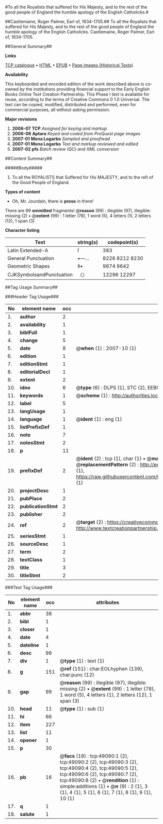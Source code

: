 #To all the Royalists that suffered for His Majesty, and to the rest of the good people of England the humble apology of the English Catholicks.#

##Castlemaine, Roger Palmer, Earl of, 1634-1705.##
To all the Royalists that suffered for His Majesty, and to the rest of the good people of England the humble apology of the English Catholicks.
Castlemaine, Roger Palmer, Earl of, 1634-1705.

##General Summary##

**Links**

[TCP catalogue](http://www.ota.ox.ac.uk/tcp/)  • 
[HTML](http://tei.it.ox.ac.uk/tcp/Texts-HTML/free/A31/A31237.html)  • 
[EPUB](http://tei.it.ox.ac.uk/tcp/Texts-EPUB/free/A31/A31237.epub) • 
[Page images (Historical Texts)](https://data.historicaltexts.jisc.ac.uk/view?pubId=eebo-11781619e&pageId=eebo-11781619e-49090-1)

**Availability**

This keyboarded and encoded edition of the
	       work described above is co-owned by the institutions
	       providing financial support to the Early English Books
	       Online Text Creation Partnership. This Phase I text is
	       available for reuse, according to the terms of Creative
	       Commons 0 1.0 Universal. The text can be copied,
	       modified, distributed and performed, even for
	       commercial purposes, all without asking permission.

**Major revisions**

1. __2006-07__ __TCP__ *Assigned for keying and markup*
1. __2006-08__ __Aptara__ *Keyed and coded from ProQuest page images*
1. __2007-01__ __Mona Logarbo__ *Sampled and proofread*
1. __2007-01__ __Mona Logarbo__ *Text and markup reviewed and edited*
1. __2007-02__ __pfs__ *Batch review (QC) and XML conversion*

##Content Summary##

#####Body#####

1. To all the ROYALISTS that Suffered
for His MAJESTY, and
to the reſt of the Good People of
England.

**Types of content**

  * Oh, Mr. Jourdain, there is **prose** in there!

There are 99 **ommitted** fragments! 
 @__reason__ (99) : illegible (97), illegible: missing (2)  •  @__extent__ (99) : 1 letter (78), 1 word (5), 4 letters (1), 2 letters (12), 1 span (3)

**Character listing**


|Text|string(s)|codepoint(s)|
|---|---|---|
|Latin Extended-A|ſ|383|
|General Punctuation|•—…|8226 8212 8230|
|Geometric Shapes|◊▪|9674 9642|
|CJKSymbolsandPunctuation|〈〉|12296 12297|

##Tag Usage Summary##

###Header Tag Usage###

|No|element name|occ|attributes|
|---|---|---|---|
|1.|__author__|2||
|2.|__availability__|1||
|3.|__biblFull__|1||
|4.|__change__|5||
|5.|__date__|8| @__when__ (1) : 2007-10 (1)|
|6.|__edition__|1||
|7.|__editionStmt__|1||
|8.|__editorialDecl__|1||
|9.|__extent__|2||
|10.|__idno__|6| @__type__ (6) : DLPS (1), STC (2), EEBO-CITATION (1), OCLC (1), VID (1)|
|11.|__keywords__|1| @__scheme__ (1) : http://authorities.loc.gov/ (1)|
|12.|__label__|5||
|13.|__langUsage__|1||
|14.|__language__|1| @__ident__ (1) : eng (1)|
|15.|__listPrefixDef__|1||
|16.|__note__|7||
|17.|__notesStmt__|2||
|18.|__p__|11||
|19.|__prefixDef__|2| @__ident__ (2) : tcp (1), char (1)  •  @__matchPattern__ (2) : ([0-9\-]+):([0-9IVX]+) (1), (.+) (1)  •  @__replacementPattern__ (2) : http://eebo.chadwyck.com/downloadtiff?vid=$1&page=$2 (1), https://raw.githubusercontent.com/textcreationpartnership/Texts/master/tcpchars.xml#$1 (1)|
|20.|__projectDesc__|1||
|21.|__pubPlace__|2||
|22.|__publicationStmt__|2||
|23.|__publisher__|2||
|24.|__ref__|2| @__target__ (2) : https://creativecommons.org/publicdomain/zero/1.0/ (1), http://www.textcreationpartnership.org/docs/. (1)|
|25.|__seriesStmt__|1||
|26.|__sourceDesc__|1||
|27.|__term__|2||
|28.|__textClass__|1||
|29.|__title__|3||
|30.|__titleStmt__|2||


###Text Tag Usage###

|No|element name|occ|attributes|
|---|---|---|---|
|1.|__abbr__|38||
|2.|__bibl__|1||
|3.|__closer__|1||
|4.|__date__|4||
|5.|__dateline__|1||
|6.|__desc__|99||
|7.|__div__|1| @__type__ (1) : text (1)|
|8.|__g__|151| @__ref__ (151) : char:EOLhyphen (139), char:punc (12)|
|9.|__gap__|99| @__reason__ (99) : illegible (97), illegible: missing (2)  •  @__extent__ (99) : 1 letter (78), 1 word (5), 4 letters (1), 2 letters (12), 1 span (3)|
|10.|__head__|11| @__type__ (1) : sub (1)|
|11.|__hi__|66||
|12.|__item__|227||
|13.|__list__|11||
|14.|__opener__|1||
|15.|__p__|30||
|16.|__pb__|16| @__facs__ (16) : tcp:49090:1 (2), tcp:49090:2 (2), tcp:49090:3 (2), tcp:49090:4 (2), tcp:49090:5 (2), tcp:49090:6 (2), tcp:49090:7 (2), tcp:49090:8 (2)  •  @__rendition__ (1) : simple:additions (1)  •  @__n__ (9) : 2 (1), 3 (1), 4 (1), 5 (1), 6 (1), 7 (1), 8 (1), 9 (1), 10 (1)|
|17.|__q__|1||
|18.|__salute__|1||
